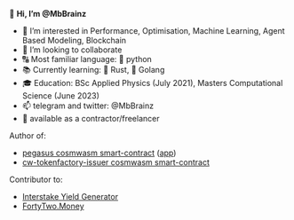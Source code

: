 👋 **Hi, I’m @MbBrainz**
- 👀 I’m interested in Performance, Optimisation, Machine Learning, Agent Based Modeling, Blockchain
- 💞️ I’m looking to collaborate
- 🔠 Most familiar language: 🐍 python
- 📚 Currently learning: 🦀 Rust, 🐹 Golang 
- 🎓 Education: BSc Applied Physics (July 2021), Masters Computational Science (June 2023)
- 📫 telegram and twitter: @MbBrainz
- 💼 available as a contractor/freelancer

<!---
MbBrainz/MbBrainz is a ✨ special ✨ repository because its `README.md` (this file) appears on your GitHub profile.
You can click the Preview link to take a look at your changes.
--->

Author of:
- [pegasus cosmwasm smart-contract](https://github.com/pegasuszone/pegasus) ([app](https://pegasus.stargaze.zone/trade))
- [cw-tokenfactory-issuer cosmwasm smart-contract](https://github.com/osmosis-labs/cw-tokenfactory-issuer)

Contributor to:
- [Interstake Yield Generator](https://github.com/Interstake/interstake-contracts)
- [FortyTwo.Money](https://FortyTwo.Money/)
